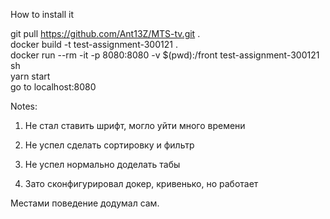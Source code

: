 How to install it  

git pull https://github.com/Ant13Z/MTS-tv.git .  
docker build -t test-assignment-300121 .  
docker run --rm -it -p 8080:8080 -v $(pwd):/front test-assignment-300121 sh  
yarn start  
go to localhost:8080

Notes:

1. Не стал ставить шрифт, могло уйти много времени
2. Не успел сделать сортировку и фильтр
3. Не успел нормально доделать табы

4. Зато сконфигурировал докер, кривенько, но работает

Местами поведение додумал сам.